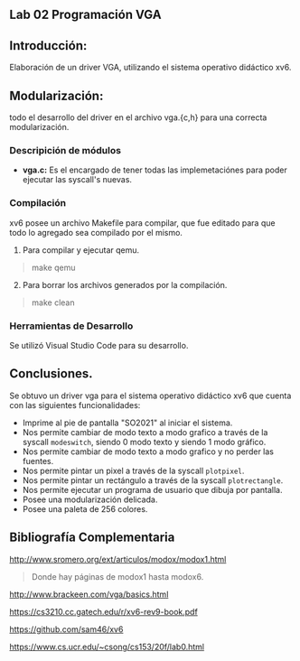 
## Lab 02 Programación VGA

## Introducción:

Elaboración de un driver VGA, utilizando el sistema operativo didáctico xv6. 

## Modularización: 

todo el desarrollo del driver en el archivo vga.{c,h} para una correcta modularización.

### Descripición de módulos

* **vga.c:** Es el encargado de tener todas las implemetaciónes para poder ejecutar las syscall's nuevas.

### Compilación

xv6 posee un archivo Makefile para compilar, que fue editado para que todo lo agregado sea compilado por el mismo.

1. Para compilar y ejecutar qemu.

> make qemu

2. Para borrar los archivos generados por la compilación.

> make clean

### Herramientas de Desarrollo

Se utilizó Visual Studio Code para su desarrollo.

## Conclusiones.

Se obtuvo un driver vga para el sistema operativo didáctico xv6 que cuenta con las siguientes funcionalidades:

* Imprime al pie de pantalla "SO2021" al iniciar el sistema.
* Nos permite cambiar de modo texto a modo grafico a través de la syscall `modeswitch`, siendo 0 modo texto y siendo 1 modo gráfico.
* Nos permite cambiar de modo texto a modo grafico y no perder las fuentes.
* Nos permite pintar un pixel a través de la syscall `plotpixel`.
* Nos permite pintar un rectángulo a través de la syscall `plotrectangle`.
* Nos permite ejecutar un programa de usuario que dibuja por pantalla.
* Posee una modularización delicada.
* Posee una paleta de 256 colores.


## Bibliografía Complementaria

http://www.sromero.org/ext/articulos/modox/modox1.html

> Donde hay páginas de modox1 hasta modox6.

http://www.brackeen.com/vga/basics.html

https://cs3210.cc.gatech.edu/r/xv6-rev9-book.pdf

https://github.com/sam46/xv6

https://www.cs.ucr.edu/~csong/cs153/20f/lab0.html
